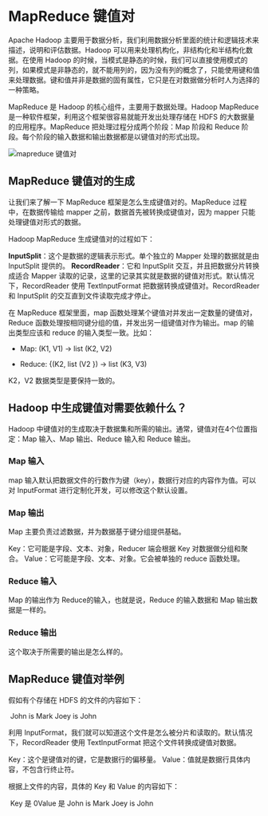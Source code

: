 # MapReduce 键值对

Apache Hadoop 主要用于数据分析，我们利用数据分析里面的统计和逻辑技术来描述，说明和评估数据。Hadoop 可以用来处理机构化，非结构化和半结构化数据。在使用 Hadoop 的时候，当模式是静态的时候，我们可以直接使用模式的列，如果模式是非静态的，就不能用列的，因为没有列的概念了，只能使用键和值来处理数据。键和值并非是数据的固有属性，它只是在对数据做分析时人为选择的一种策略。

MapReduce 是 Hadoop 的核心组件，主要用于数据处理。Hadoop MapReduce 是一种软件框架，利用这个框架很容易就能开发出处理存储在 HDFS 的大数据量的应用程序。MapReduce 把处理过程分成两个阶段：Map 阶段和 Reduce 阶段。每个阶段的输入数据和输出数据都是以键值对的形式出现。

![mapreduce 键值对](https://www.hadoopdoc.com/media/editor/file_1570244230000_20191005105712507997.png)

## MapReduce 键值对的生成

让我们来了解一下 MapReduce 框架是怎么生成键值对的。MapReduce 过程中，在数据传输给 mapper 之前，数据首先被转换成键值对，因为 mapper 只能处理键值对形式的数据。

Hadoop MapReduce 生成键值对的过程如下：

**InputSplit**：这个是数据的逻辑表示形式。单个独立的 Mapper 处理的数据就是由 InputSplit 提供的。 **RecordReader**：它和 InputSplit 交互，并且把数据分片转换成适合 Mapper 读取的记录，这里的记录其实就是数据的键值对形式。默认情况下，RecordReader 使用 TextInputFormat 把数据转换成键值对。RecordReader 和 InputSplit 的交互直到文件读取完成才停止。

在 MapReduce 框架里面，map 函数处理某个键值对并发出一定数量的键值对，Reduce 函数处理按相同键分组的值，并发出另一组键值对作为输出。map 的输出类型应该和 reduce 的输入类型一致。比如：

-   Map: (K1, V1) -> list (K2, V2)
    
-   Reduce: {(K2, list (V2 }) -> list (K3, V3)
    

K2，V2 数据类型是要保持一致的。

## Hadoop 中生成键值对需要依赖什么？

Hadoop 中键值对的生成取决于数据集和所需的输出。通常，键值对在4个位置指定：Map 输入、Map 输出、Reduce 输入和 Reduce 输出。

### Map 输入

map 输入默认把数据文件的行数作为键（key），数据行对应的内容作为值。可以对 InputFormat 进行定制化开发，可以修改这个默认设置。

### Map 输出

Map 主要负责过滤数据，并为数据基于键分组提供基础。

Key：它可能是字段、文本、对象，Reducer 端会根据 Key 对数据做分组和聚合。 Value：它可能是字段、文本、对象。它会被单独的 reduce 函数处理。

### Reduce 输入

Map 的输出作为 Reduce的输入，也就是说，Reduce 的输入数据和 Map 输出数据是一样的。

### Reduce 输出

这个取决于所需要的输出是怎么样的。

## MapReduce 键值对举例

假如有个存储在 HDFS 的文件的内容如下：

 John is Mark Joey is John

利用 InputFormat，我们就可以知道这个文件是怎么被分片和读取的。默认情况下，RecordReader 使用 TextInputFormat 把这个文件转换成键值对数据。

Key：这个是键值对的键，它是数据行的偏移量。 Value：值就是数据行具体内容，不包含行终止符。

根据上文件的内容，具体的 Key 和 Value 的内容如下：

 Key 是 0Value 是  John is Mark Joey is John